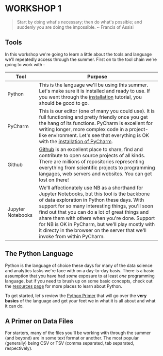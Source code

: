 # WORKSHOP 1

> Start by doing what's necessary; then do what's possible; and suddenly you are doing the impossible.  ~ Francis of Assisi

## Tools
In this workshop we're going to learn a little about the tools and language we'll repeatedly access through the summer.  First on to the tool chain we're going to work with :

| Tool | Purpose |
|------|---------|
|Python|This is the language we'll be using this summer.  Let's make sure it is installed and ready to use.  If you went through the [installation](../installation.md) tutorial, you should be good to go. |
|PyCharm|This is our editor (one of many you could use).  It is full functioning and pretty friendly once you get the hang of its functions.  PyCharm is excellent for writing longer, more complex code in a project-like environment.  Let's see that everything is OK with the [installation of PyCharm](../installation.md). |
|Github|[Github](https://github.com) is an excellent place to share, find and contribute to open source projects of all kinds.  There are millions of repositories representing everything from scientific projects to programming langages, web servers and websites.  You can get lost on there! |
|Jupyter Notebooks|We'll affectionately use NB as a shorthand for Jupyter Notebooks, but this tool is the backbone of data exploration in Python these days.  With support for so many interesting things, you'll soon find out that you can do a lot of great things and share them with others when you're done. Support for NB is OK in PyCharm, but we'll play mostly with it directy in the browser on the server that we'll invoke from within PyCharm.|


## The Python Language
Python is the language of choice these days for many of the data science and analytics tasks we're face with on a day-to-day basis.  There is a basic assumption that you have had _some_ exposure to at least _one_ programming language, but if you need to brush up on some basic concepts, check out the [resources page](../resources.md) for more places to learn about Python.

To get started, let's review the [Python Primer](python_primer.md) that will go over the **very basics** of the language and get your feet we in what it is all about and what it can do.


## A Primer on Data Files

For starters, many of the files you'll be working with through the summer (and beyond) are in some text format or another.  The most popular (generally) being CSV or TSV (comma separated, tab separated, respectively).